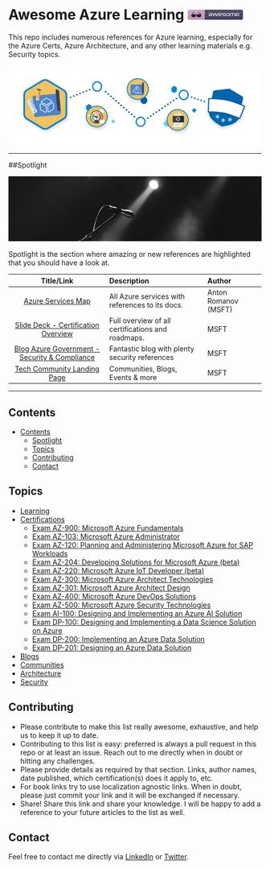 # Awesome Azure Learning [![Awesome](./img/awesome.png)](https://github.com/sindresorhus/awesome)
This repo includes numerous references for Azure learning, especially for the Azure Certs, Azure Architecture, and any other learning materials e.g. Security topics.

![Learn](/img/learn.png)
______

##Spotlight

![Learn](/img/spotlight.png)

Spotlight is the section where amazing or new references are highlighted that you should have a look at.



|                                               Title/Link                                                | Description                                       | Author               |
| :-----------------------------------------------------------------------------------------------------: | :------------------------------------------------ | :------------------- |
|                        [Azure Services Map](https://aka.ms/azure-services-map/)                         | All Azure services with references to its docs.   | Anton Romanov (MSFT) |
| [Slide Deck - Certification Overview](https://query.prod.cms.rt.microsoft.com/cms/api/am/binary/RWtQJJ) | Full overview of all certifications and roadmaps. | MSFT                 |
|        [Blog Azure Government - Security & Compliance](https://devblogs.microsoft.com/azuregov/)        | Fantastic blog with plenty security references    | MSFT                 |
|                   [Tech Community Landing Page](https://techcommunity.microsoft.com/)                   | Communities, Blogs, Events & more                 | MSFT                 |


______


## Contents
- [Contents](#contents)
    - [Spotlight](#spotlight)
    - [Topics](#topics)
    - [Contributing](#contributing)
    - [Contact](#contact)


## Topics
- [Learning](./topics/learning.md)
- [Certifications](./topics/certifications/certifications.md)
    - [Exam AZ-900: Microsoft Azure Fundamentals](./topics/certifications/cert_az-900.md)
    - [Exam AZ-103: Microsoft Azure Administrator](./topics/certifications/cert_az-103.md)
    - [Exam AZ-120: Planning and Administering Microsoft Azure for SAP Workloads](./topics/certifications/cert_az-120.md)
    - [Exam AZ-204: Developing Solutions for Microsoft Azure (beta)](./topics/certifications/cert_az-204.md)
    - [Exam AZ-220: Microsoft Azure IoT Developer (beta)](./topics/certifications/cert_az-220.md)
    - [Exam AZ-300: Microsoft Azure Architect Technologies](./topics/certifications/cert_az-300.md)
    - [Exam AZ-301: Microsoft Azure Architect Design](./topics/certifications/cert_az-301.md)
    - [Exam AZ-400: Microsoft Azure DevOps Solutions](./topics/certifications/cert_az-400.md)
    - [Exam AZ-500: Microsoft Azure Security Technologies](./topics/certifications/cert_az-500.md)
    - [Exam AI-100: Designing and Implementing an Azure AI Solution](./topics/certifications/cert_az-500.md)
    - [Exam DP-100: Designing and Implementing a Data Science Solution on Azure](./topics/certifications/cert_dp-100.md)
    - [Exam DP-200: Implementing an Azure Data Solution](./topics/certifications/cert_dp-200.md)
    - [Exam DP-201: Designing an Azure Data Solution](./topics/certifications/cert_dp-201.md)
- [Blogs](./topics/blogs.md)
- [Communities](./topics/communities.md)
- [Architecture](./topics/architecture.md)
- [Security](./topics/security.md)



## Contributing
- Please contribute to make this list really awesome, exhaustive, and help us to keep it up to date.
- Contributing to this list is easy: preferred is always a pull request in this repo or at least an issue. Reach out to me directly when in doubt or hitting any challenges.
- Please provide details as required by that section.  Links, author names, date published, which certification(s) does it apply to, etc.
- For book links try to use localization agnostic links. When in doubt, please just commit your link and it will be exchanged if necessary.
- Share! Share this link and share your knowledge. I will be happy to add a reference to your future articles to the list as well.

## Contact
Feel free to contact me directly via [LinkedIn](https://www.linkedin.com/in/daviddasneves/) or [Twitter](https://twitter.com/david_das_neves).